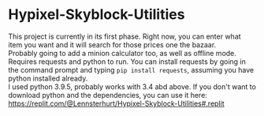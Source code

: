 # Hypixel-Skyblock-Utilities

This project is currently in its first phase. Right now, you can enter what item you want and it will search for those prices one the bazaar.  
Probably going to add a minion calculator too, as well as offline mode.  
Requires requests and python to run. You can install requests by going in the command prompt and typing `pip install requests`, assuming you have python installed already.<br> I used python 3.9.5, probably works with 3.4 abd above. 
If you don't want to download python and the dependencies, you can use it here: https://replit.com/@Lennsterhurt/Hypixel-Skyblock-Utilities#.replit
